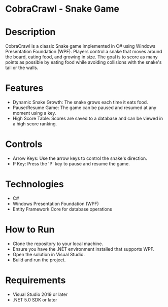 # CobraCrawl - Snake Game
# Description
CobraCrawl is a classic Snake game implemented in C# using Windows Presentation Foundation (WPF). Players control a snake that moves around the board, eating food, and growing in size. The goal is to score as many points as possible by eating food while avoiding collisions with the snake's tail or the walls.

# Features
- Dynamic Snake Growth: The snake grows each time it eats food.
- Pause/Resume Game: The game can be paused and resumed at any moment using a key.
- High Score Table: Scores are saved to a database and can be viewed in a high score ranking.
# Controls
- Arrow Keys: Use the arrow keys to control the snake's direction.
- P Key: Press the 'P' key to pause and resume the game.
# Technologies
- C#
- Windows Presentation Foundation (WPF)
- Entity Framework Core for database operations
# How to Run
- Clone the repository to your local machine.
- Ensure you have the .NET environment installed that supports WPF.
- Open the solution in Visual Studio.
- Build and run the project.
# Requirements
- Visual Studio 2019 or later
- .NET 5.0 SDK or later
